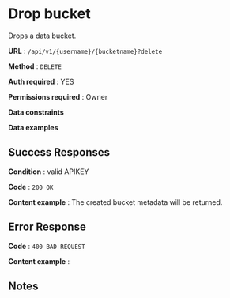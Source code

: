 # Drop bucket

Drops a data bucket.

**URL** : `/api/v1/{username}/{bucketname}?delete`

**Method** : `DELETE`

**Auth required** : YES

**Permissions required** : Owner

**Data constraints**

**Data examples**

## Success Responses

**Condition** : valid APIKEY

**Code** : `200 OK`

**Content example** : The created bucket metadata will be returned.

## Error Response

**Code** : `400 BAD REQUEST`

**Content example** :

## Notes
